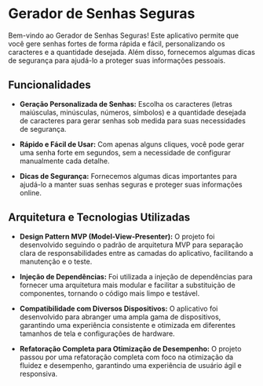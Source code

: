 # Gerador de Senhas Seguras

Bem-vindo ao Gerador de Senhas Seguras! Este aplicativo permite que você gere senhas fortes de forma rápida e fácil, personalizando os caracteres e a quantidade desejada. Além disso, fornecemos algumas dicas de segurança para ajudá-lo a proteger suas informações pessoais.

## Funcionalidades

- **Geração Personalizada de Senhas:** Escolha os caracteres (letras maiúsculas, minúsculas, números, símbolos) e a quantidade desejada de caracteres para gerar senhas sob medida para suas necessidades de segurança.
  
- **Rápido e Fácil de Usar:** Com apenas alguns cliques, você pode gerar uma senha forte em segundos, sem a necessidade de configurar manualmente cada detalhe.

- **Dicas de Segurança:** Fornecemos algumas dicas importantes para ajudá-lo a manter suas senhas seguras e proteger suas informações online.

## Arquitetura e Tecnologias Utilizadas

- **Design Pattern MVP (Model-View-Presenter):** O projeto foi desenvolvido seguindo o padrão de arquitetura MVP para separação clara de responsabilidades entre as camadas do aplicativo, facilitando a manutenção e o teste.

- **Injeção de Dependências:** Foi utilizada a injeção de dependências para fornecer uma arquitetura mais modular e facilitar a substituição de componentes, tornando o código mais limpo e testável.

- **Compatibilidade com Diversos Dispositivos:** O aplicativo foi desenvolvido para abranger uma ampla gama de dispositivos, garantindo uma experiência consistente e otimizada em diferentes tamanhos de tela e configurações de hardware.

- **Refatoração Completa para Otimização de Desempenho:** O projeto passou por uma refatoração completa com foco na otimização da fluidez e desempenho, garantindo uma experiência de usuário ágil e responsiva.


